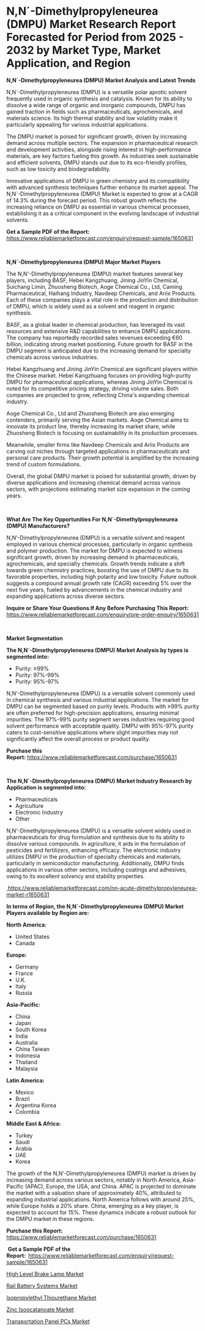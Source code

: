 <p><h1>N,N´-Dimethylpropyleneurea (DMPU) Market Research Report Forecasted for Period from 2025 -  2032 by Market Type, Market Application, and Region</h1></p><p><strong>N,N´-Dimethylpropyleneurea (DMPU) Market Analysis and Latest Trends</strong></p>
<p><p>N,N´-Dimethylpropyleneurea (DMPU) is a versatile polar aprotic solvent frequently used in organic synthesis and catalysis. Known for its ability to dissolve a wide range of organic and inorganic compounds, DMPU has gained traction in fields such as pharmaceuticals, agrochemicals, and materials science. Its high thermal stability and low volatility make it particularly appealing for various industrial applications.</p><p>The DMPU market is poised for significant growth, driven by increasing demand across multiple sectors. The expansion in pharmaceutical research and development activities, alongside rising interest in high-performance materials, are key factors fueling this growth. As industries seek sustainable and efficient solvents, DMPU stands out due to its eco-friendly profiles, such as low toxicity and biodegradability. </p><p>Innovative applications of DMPU in green chemistry and its compatibility with advanced synthesis techniques further enhance its market appeal. The N,N´-Dimethylpropyleneurea (DMPU) Market is expected to grow at a CAGR of 14.3% during the forecast period. This robust growth reflects the increasing reliance on DMPU as essential in various chemical processes, establishing it as a critical component in the evolving landscape of industrial solvents.</p></p>
<p><strong>Get a Sample PDF of the Report:&nbsp;</strong> <a href="https://www.reliablemarketforecast.com/enquiry/request-sample/1650631?utm_campaign=1134&utm_medium=2&utm_source=Github&utm_content=ia&utm_term=23032025&utm_id=nn-dimethylpropyleneurea-dmpu">https://www.reliablemarketforecast.com/enquiry/request-sample/1650631</a></p>
<p>&nbsp;</p>
<p><strong>N,N´-Dimethylpropyleneurea (DMPU) Major Market Players</strong></p>
<p><p>The N,N'-Dimethylpropyleneurea (DMPU) market features several key players, including BASF, Hebei Kangzhuang, Jining JinYin Chemical, Suichang Limin, Zhuosheng Biotech, Aoge Chemical Co., Ltd, Caming Pharmaceutical, Haihang Industry, Navdeep Chemicals, and Ariix Products. Each of these companies plays a vital role in the production and distribution of DMPU, which is widely used as a solvent and reagent in organic synthesis.</p><p>BASF, as a global leader in chemical production, has leveraged its vast resources and extensive R&D capabilities to enhance DMPU applications. The company has reportedly recorded sales revenues exceeding €60 billion, indicating strong market positioning. Future growth for BASF in the DMPU segment is anticipated due to the increasing demand for specialty chemicals across various industries.</p><p>Hebei Kangzhuang and Jining JinYin Chemical are significant players within the Chinese market. Hebei Kangzhuang focuses on providing high-purity DMPU for pharmaceutical applications, whereas Jining JinYin Chemical is noted for its competitive pricing strategy, driving volume sales. Both companies are projected to grow, reflecting China's expanding chemical industry.</p><p>Aoge Chemical Co., Ltd and Zhuosheng Biotech are also emerging contenders, primarily serving the Asian markets. Aoge Chemical aims to innovate its product line, thereby increasing its market share, while Zhuosheng Biotech is focusing on sustainability in its production processes.</p><p>Meanwhile, smaller firms like Navdeep Chemicals and Ariix Products are carving out niches through targeted applications in pharmaceuticals and personal care products. Their growth potential is amplified by the increasing trend of custom formulations.</p><p>Overall, the global DMPU market is poised for substantial growth, driven by diverse applications and increasing chemical demand across various sectors, with projections estimating market size expansion in the coming years.</p></p>
<p>&nbsp;</p>
<p><strong>What Are The Key Opportunities For N,N´-Dimethylpropyleneurea (DMPU) Manufacturers?</strong></p>
<p><p>N,N′-Dimethylpropyleneurea (DMPU) is a versatile solvent and reagent employed in various chemical processes, particularly in organic synthesis and polymer production. The market for DMPU is expected to witness significant growth, driven by increasing demand in pharmaceuticals, agrochemicals, and specialty chemicals. Growth trends indicate a shift towards green chemistry practices, boosting the use of DMPU due to its favorable properties, including high polarity and low toxicity. Future outlook suggests a compound annual growth rate (CAGR) exceeding 5% over the next five years, fueled by advancements in the chemical industry and expanding applications across diverse sectors.</p></p>
<p><strong>Inquire or Share Your Questions If Any Before Purchasing This Report:</strong> <a href="https://www.reliablemarketforecast.com/enquiry/pre-order-enquiry/1650631?utm_campaign=1134&utm_medium=2&utm_source=Github&utm_content=ia&utm_term=23032025&utm_id=nn-dimethylpropyleneurea-dmpu">https://www.reliablemarketforecast.com/enquiry/pre-order-enquiry/1650631</a></p>
<p>&nbsp;</p>
<p><strong>Market Segmentation</strong></p>
<p><strong>The N,N´-Dimethylpropyleneurea (DMPU) Market Analysis by types is segmented into:</strong></p>
<p><ul><li>Purity: ≥99%</li><li>Purity: 97%-99%</li><li>Purity: 95%-97%</li></ul></p>
<p><p>N,N'-Dimethylpropyleneurea (DMPU) is a versatile solvent commonly used in chemical synthesis and various industrial applications. The market for DMPU can be segmented based on purity levels. Products with ≥99% purity are often preferred for high-precision applications, ensuring minimal impurities. The 97%-99% purity segment serves industries requiring good solvent performance with acceptable quality. DMPU with 95%-97% purity caters to cost-sensitive applications where slight impurities may not significantly affect the overall process or product quality.</p></p>
<p><strong>Purchase this Report:&nbsp;</strong><a href="https://www.reliablemarketforecast.com/purchase/1650631?utm_campaign=1134&utm_medium=2&utm_source=Github&utm_content=ia&utm_term=23032025&utm_id=nn-dimethylpropyleneurea-dmpu">https://www.reliablemarketforecast.com/purchase/1650631</a></p>
<p>&nbsp;</p>
<p><strong>The N,N´-Dimethylpropyleneurea (DMPU) Market Industry Research by Application is segmented into:</strong></p>
<p><ul><li>Pharmaceuticals</li><li>Agriculture</li><li>Electronic Industry</li><li>Other</li></ul></p>
<p><p>N,N'-Dimethylpropyleneurea (DMPU) is a versatile solvent widely used in pharmaceuticals for drug formulation and synthesis due to its ability to dissolve various compounds. In agriculture, it aids in the formulation of pesticides and fertilizers, enhancing efficacy. The electronic industry utilizes DMPU in the production of specialty chemicals and materials, particularly in semiconductor manufacturing. Additionally, DMPU finds applications in various other sectors, including coatings and adhesives, owing to its excellent solvency and stability properties.</p></p>
<p><a href="https://www.reliablemarketforecast.com/nn-acute-dimethylpropyleneurea-market-r1650631?utm_campaign=1134&utm_medium=2&utm_source=Github&utm_content=ia&utm_term=23032025&utm_id=nn-dimethylpropyleneurea-dmpu">&nbsp;https://www.reliablemarketforecast.com/nn-acute-dimethylpropyleneurea-market-r1650631</a></p>
<p><strong>In terms of Region, the N,N´-Dimethylpropyleneurea (DMPU) Market Players available by Region are:</strong></p>
<p>
    <p> <strong> North America: </strong>
        <ul>
            <li>United States</li>
            <li>Canada</li>
        </ul>
        </p> 
    <p> <strong> Europe: </strong>
        <ul>
            <li>Germany</li>
            <li>France</li>
            <li>U.K.</li>
            <li>Italy</li>
            <li>Russia</li>
        </ul>
        </p> 
    <p> <strong> Asia-Pacific: </strong>
        <ul>
            <li>China</li>
            <li>Japan</li>
            <li>South Korea</li>
            <li>India</li>
            <li>Australia</li>
            <li>China Taiwan</li>
            <li>Indonesia</li>
            <li>Thailand</li>
            <li>Malaysia</li>
        </ul>
        </p> 
    <p> <strong> Latin America: </strong>
        <ul>
            <li>Mexico</li>
            <li>Brazil</li>
            <li>Argentina Korea</li>
            <li>Colombia</li>
        </ul>
        </p> 
    <p> <strong> Middle East & Africa: </strong>
        <ul>
            <li>Turkey</li>
            <li>Saudi</li>
            <li>Arabia</li>
            <li>UAE</li>
            <li>Korea</li>
        </ul>
    </p>
    </p>
<p><p>The growth of the N,N′-Dimethylpropyleneurea (DMPU) market is driven by increasing demand across various sectors, notably in North America, Asia-Pacific (APAC), Europe, the USA, and China. APAC is projected to dominate the market with a valuation share of approximately 40%, attributed to expanding industrial applications. North America follows with around 25%, while Europe holds a 20% share. China, emerging as a key player, is expected to account for 15%. These dynamics indicate a robust outlook for the DMPU market in these regions.</p></p>
<p><strong>Purchase this Report: </strong><a href="https://www.reliablemarketforecast.com/purchase/1650631?utm_campaign=1134&utm_medium=2&utm_source=Github&utm_content=ia&utm_term=23032025&utm_id=nn-dimethylpropyleneurea-dmpu">https://www.reliablemarketforecast.com/purchase/1650631</a></p>
<p>&nbsp;<strong>Get a Sample PDF of the Report:&nbsp;&nbsp;</strong><a href="https://www.reliablemarketforecast.com/enquiry/request-sample/1650631?utm_campaign=1134&utm_medium=2&utm_source=Github&utm_content=ia&utm_term=23032025&utm_id=nn-dimethylpropyleneurea-dmpu">https://www.reliablemarketforecast.com/enquiry/request-sample/1650631</a></p>
<p><strong></strong></p>
<p><p><a href="https://github.com/hoganemken50/Market-Research-Report-List-1/blob/main/high-level-brake-lamp-market.md?utm_campaign=1134&utm_medium=2&utm_source=Github&utm_content=ia&utm_term=23032025&utm_id=nn-dimethylpropyleneurea-dmpu">High Level Brake Lamp Market</a></p><p><a href="https://github.com/zemonarutaep/Market-Research-Report-List-1/blob/main/rail-battery-systems-market.md?utm_campaign=1134&utm_medium=2&utm_source=Github&utm_content=ia&utm_term=23032025&utm_id=nn-dimethylpropyleneurea-dmpu">Rail Battery Systems Market</a></p><p><a href="https://github.com/donnypolan/Market-Research-Report-List-1/blob/main/isopropylethyl-thiourethane-market.md?utm_campaign=1134&utm_medium=2&utm_source=Github&utm_content=ia&utm_term=23032025&utm_id=nn-dimethylpropyleneurea-dmpu">Isopropylethyl Thiourethane Market</a></p><p><a href="https://github.com/buluckcapps2/Market-Research-Report-List-1/blob/main/zinc-isoocatanoate-market.md?utm_campaign=1134&utm_medium=2&utm_source=Github&utm_content=ia&utm_term=23032025&utm_id=nn-dimethylpropyleneurea-dmpu">Zinc Isoocatanoate Market</a></p><p><a href="https://github.com/ujanoandryvw/Market-Research-Report-List-1/blob/main/transportation-panel-pcs-market.md?utm_campaign=1134&utm_medium=2&utm_source=Github&utm_content=ia&utm_term=23032025&utm_id=nn-dimethylpropyleneurea-dmpu">Transportation Panel PCs Market</a></p></p>